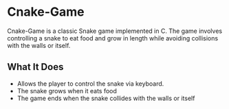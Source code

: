 # Cnake-Game

Cnake-Game is a classic Snake game implemented in C. The game involves controlling a snake to eat food and grow in length while avoiding collisions with the walls or itself.

## What It Does

- Allows the player to control the snake via keyboard.
- The snake grows when it eats food
- The game ends when the snake collides with the walls or itself

